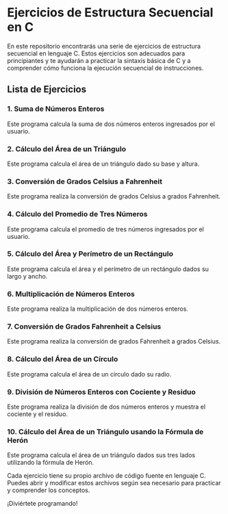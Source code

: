 # Ejercicios de Estructura Secuencial en C

En este repositorio encontrarás una serie de ejercicios de estructura secuencial en lenguaje C. Estos ejercicios son adecuados para principiantes y te ayudarán a practicar la sintaxis básica de C y a comprender cómo funciona la ejecución secuencial de instrucciones.

## Lista de Ejercicios

### 1. Suma de Números Enteros
Este programa calcula la suma de dos números enteros ingresados por el usuario.

### 2. Cálculo del Área de un Triángulo
Este programa calcula el área de un triángulo dado su base y altura.

### 3. Conversión de Grados Celsius a Fahrenheit
Este programa realiza la conversión de grados Celsius a grados Fahrenheit.

### 4. Cálculo del Promedio de Tres Números
Este programa calcula el promedio de tres números ingresados por el usuario.

### 5. Cálculo del Área y Perímetro de un Rectángulo
Este programa calcula el área y el perímetro de un rectángulo dados su largo y ancho.

### 6. Multiplicación de Números Enteros
Este programa realiza la multiplicación de dos números enteros.

### 7. Conversión de Grados Fahrenheit a Celsius
Este programa realiza la conversión de grados Fahrenheit a grados Celsius.

### 8. Cálculo del Área de un Círculo
Este programa calcula el área de un círculo dado su radio.

### 9. División de Números Enteros con Cociente y Residuo
Este programa realiza la división de dos números enteros y muestra el cociente y el residuo.

### 10. Cálculo del Área de un Triángulo usando la Fórmula de Herón
Este programa calcula el área de un triángulo dados sus tres lados utilizando la fórmula de Herón.

Cada ejercicio tiene su propio archivo de código fuente en lenguaje C. Puedes abrir y modificar estos archivos según sea necesario para practicar y comprender los conceptos.

¡Diviértete programando!
